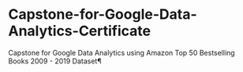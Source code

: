 # Capstone-for-Google-Data-Analytics-Certificate
Capstone for Google Data Analytics using Amazon Top 50 Bestselling Books 2009 - 2019 Dataset¶
